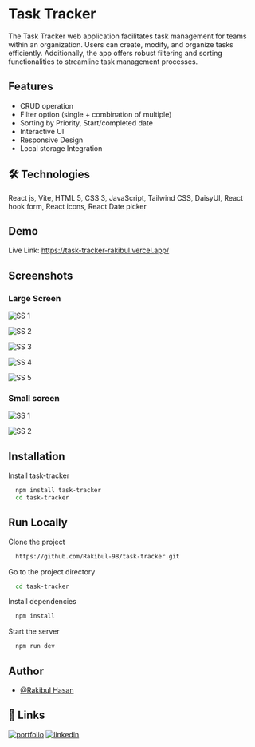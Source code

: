 
# Task Tracker

The Task Tracker web application facilitates task management for teams within an organization. Users can create, modify, and organize tasks efficiently. Additionally, the app offers robust filtering and sorting functionalities to streamline task management processes.




## Features

- CRUD operation
- Filter option (single + combination of multiple)
- Sorting by Priority, Start/completed date
- Interactive UI
- Responsive Design
- Local storage Integration


## 🛠 Technologies
React js, Vite, HTML 5, CSS 3, JavaScript, Tailwind CSS, DaisyUI, React hook form, React icons, React Date picker


## Demo

Live Link: https://task-tracker-rakibul.vercel.app/


## Screenshots

### Large Screen
![SS 1](https://i.ibb.co/Jdb4x83/tt1.png)

![SS 2](https://i.ibb.co/48szq1C/tt5.png)


![SS 3 ](https://i.ibb.co/m89WK8V/tt2.png)

![SS 4](https://i.ibb.co/dWc5dYp/tt3.png)

![SS 5](https://i.ibb.co/h7F8zDx/tt4.png)

### Small screen
![SS 1](https://i.ibb.co/1qbCQLq/tt6.png)


![SS 2](https://i.ibb.co/XS3p98v/tt7.png)




## Installation

Install task-tracker

```bash
  npm install task-tracker
  cd task-tracker
```
    
## Run Locally

Clone the project

```bash
  https://github.com/Rakibul-98/task-tracker.git
```

Go to the project directory

```bash
  cd task-tracker
```

Install dependencies

```bash
  npm install
```

Start the server

```bash
  npm run dev
```


## Author

- [@Rakibul Hasan](https://github.com/Rakibul-98)


## 🔗 Links
[![portfolio](https://img.shields.io/badge/my_portfolio-000?style=for-the-badge&logo=ko-fi&logoColor=white)](https://portfolio-rakibul.netlify.app/)
[![linkedin](https://img.shields.io/badge/linkedin-0A66C2?style=for-the-badge&logo=linkedin&logoColor=white)](https://www.linkedin.com/in/rakibul-98/)

